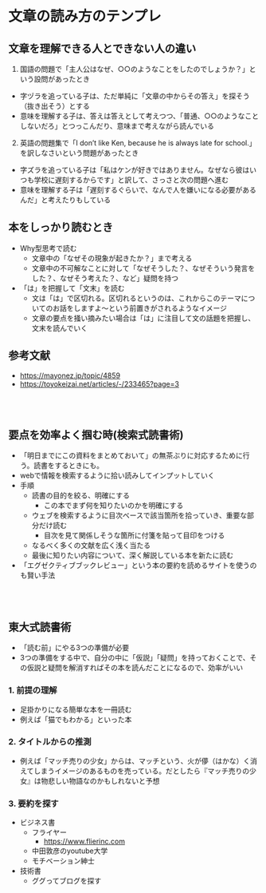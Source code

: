 # 文章の読み方のテンプレ

## 文章を理解できる人とできない人の違い
1. 国語の問題で「主人公はなぜ、○○のようなことをしたのでしょうか？」という設問があったとき
  - 字ヅラを追っている子は、ただ単純に「文章の中からその答え」を探そう（抜き出そう）とする
  - 意味を理解する子は、答えは答えとして考えつつ、「普通、○○のようなことしないだろ」とつっこんだり、意味まで考えながら読んでいる

2. 英語の問題集で「I don’t like Ken, because he is always late for school.」を訳しなさいという問題があったとき
  - 字ズラを追っている子は「私はケンが好きではありません。なぜなら彼はいつも学校に遅刻するからです」と訳して、さっさと次の問題へ進む
  - 意味を理解する子は「遅刻するぐらいで、なんで人を嫌いになる必要があるんだ」と考えたりもしている

## 本をしっかり読むとき
- Why型思考で読む
  - 文章中の「なぜその現象が起きたか？」まで考える
  - 文章中の不可解なことに対して「なぜそうした？、なぜそういう発言をした？、なぜそう考えた？、など」疑問を持つ
- 「は」を把握して「文末」を読む
  - 文は「は」で区切れる。区切れるというのは、これからこのテーマについてのお話をしますよ〜という前置きがされるようなイメージ
  - 文章の要点を掻い摘みたい場合は「は」に注目して文の話題を把握し、文末を読んでいく

## 参考文献
- https://mayonez.jp/topic/4859
- https://toyokeizai.net/articles/-/233465?page=3

<br></br>

## 要点を効率よく掴む時(検索式読書術)
- 「明日までにこの資料をまとめておいて」の無茶ぶりに対応するために行う。読書をするときにも。
- webで情報を検索するように拾い読みしてインプットしていく
- 手順
  - 読書の目的を絞る、明確にする
    - この本でまず何を知りたいのかを明確にする
  - ウェブを検索するように目次ベースで該当箇所を拾っていき、重要な部分だけ読む
    - 目次を見て関係しそうな箇所に付箋を貼って目印をつける
  - なるべく多くの文献を広く浅く当たる
  - 最後に知りたい内容について、深く解説している本を新たに読む
- 「エグゼクティブブックレビュー」という本の要約を読めるサイトを使うのも賢い手法

<br></br>

## 東大式読書術
- 「読む前」にやる3つの準備が必要
- 3つの準備をする中で、自分の中に「仮説」「疑問」を持っておくことで、その仮説と疑問を解消すればその本を読んだことになるので、効率がいい
### 1. 前提の理解
- 足掛かりになる簡単な本を一冊読む
- 例えば「猫でもわかる」といった本
### 2. タイトルからの推測
- 例えば「マッチ売りの少女」からは、マッチという、火が儚（はかな）く消えてしまうイメージのあるものを売っている。だとしたら『マッチ売りの少女』は物悲しい物語なのかもしれないと予想
### 3. 要約を探す
- ビジネス書
  - フライヤー
    - https://www.flierinc.com
  - 中田敦彦のyoutube大学
  - モチベーション紳士
- 技術書
  - ググってブログを探す

